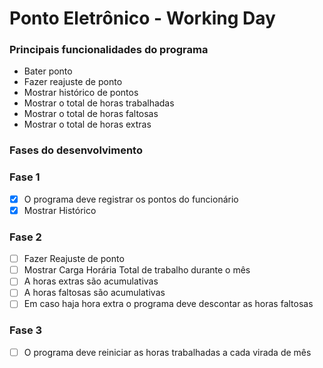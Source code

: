 # Ponto Eletrônico - Working Day


### Principais funcionalidades do programa
 - Bater ponto 
 - Fazer reajuste de ponto 
 - Mostrar histórico de pontos
 - Mostrar o total de horas trabalhadas 
 - Mostrar o total de horas faltosas 
 - Mostrar o total de horas extras


### Fases do desenvolvimento

### Fase 1
-   [x] O programa deve registrar os pontos do funcionário
-   [x] Mostrar Histórico

### Fase 2
-   [ ] Fazer Reajuste de ponto
-   [ ] Mostrar Carga Horária Total de trabalho durante o mês
-   [ ] A horas extras são acumulativas
-   [ ] A horas faltosas são acumulativas
-   [ ] Em caso haja hora extra o programa deve descontar as horas faltosas

### Fase 3
-   [ ] O programa deve reiniciar as horas trabalhadas a cada virada de mês


